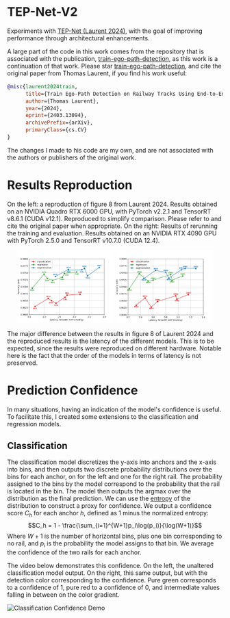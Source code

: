 # TEP-Net-V2
Experiments with [TEP-Net (Laurent 2024)](https://arxiv.org/abs/2403.13094), with the goal of improving performance through architectural enhancements.

A large part of the code in this work comes from the repository that is associated with the publication, [train-ego-path-detection](https://github.com/irtrailenium/train-ego-path-detection), as this work is a continuation of that work. Please star [train-ego-path-detection](https://github.com/irtrailenium/train-ego-path-detection), and cite the original paper from Thomas Laurent, if you find his work useful:

```bibtex
@misc{laurent2024train,
      title={Train Ego-Path Detection on Railway Tracks Using End-to-End Deep Learning}, 
      author={Thomas Laurent},
      year={2024},
      eprint={2403.13094},
      archivePrefix={arXiv},
      primaryClass={cs.CV}
}
```
The changes I made to his code are my own, and are not associated with the authors or publishers of the original work.

# Results Reproduction
On the left: a reproduction of figure 8 from Laurent 2024. Results obtained on an NVIDIA Quadro RTX 6000 GPU, with PyTorch v2.2.1 and TensorRT v8.6.1 (CUDA v12.1). Reproduced to simplify comparison. Please refer to and cite the original paper when appropriate. On the right: Results of rerunning the training and evaluation. Results obtained on an NVIDIA RTX 4090 GPU with PyTorch 2.5.0 and TensorRT v10.7.0 (CUDA 12.4).
<p align="center">
  <img src="assets/figure_8_Laurent_2024.png" alt="First Image" width="45%">
  <img src="assets/model_evaluation_plot.png" alt="Second Image" width="45%">
</p>

The major difference between the results in figure 8 of Laurent 2024 and the reproduced results is the latency of the different models. This is to be expected, since the 
results were reproduced on different hardware. Notable here is the fact that the order of the models in terms of latency is not preserved.

# Prediction Confidence
In many situations, having an indication of the model's confidence is useful. To facilitate this, I created some extensions to the classification and regression models.

## Classification
The classification model discretizes the y-axis into anchors and the x-axis into bins, and then outputs two discrete probability distributions over the bins for each anchor, on for the left and one for the right rail. The probability assigned to the bins by the model correspond to the probability that the rail is located in the bin. The model then outputs the argmax over the distribution as the final prediction. We can use the [entropy](https://en.wikipedia.org/wiki/Entropy_(information_theory)) of the distribution to construct a proxy for confidence. We output a confidence score $C_h$ for each anchor $h$, defined as 1 minus the normalized entropy:
$$C_h = 1 - \frac{\sum_{i=1}^{W+1}p_i\log(p_i)}{\log(W+1)}$$
Where $W + 1$ is the number of horizontal bins, plus one bin corresponding to no rail, and $p_i$ is the probability the model assigns to that bin. We average the confidence of the two rails for each anchor.

The video below demonstrates this confidence. On the left, the unaltered classification model output. On the right, this same output, but with the detection color corresponding to the confidence. Pure green corresponds to a confidence of 1, pure red to a confidence of 0, and intermediate values falling in between on the color gradient.

![Classification Confidence Demo](https://github.com/AbelHutten/TEP-Net-V2/blob/main/assets/classification_confidence_demo.gif)